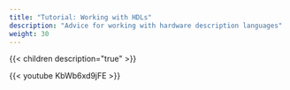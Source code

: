 ```yaml
---
title: "Tutorial: Working with HDLs"
description: "Advice for working with hardware description languages"
weight: 30
---
```


{{< children description="true" >}}

{{< youtube KbWb6xd9jFE >}}
